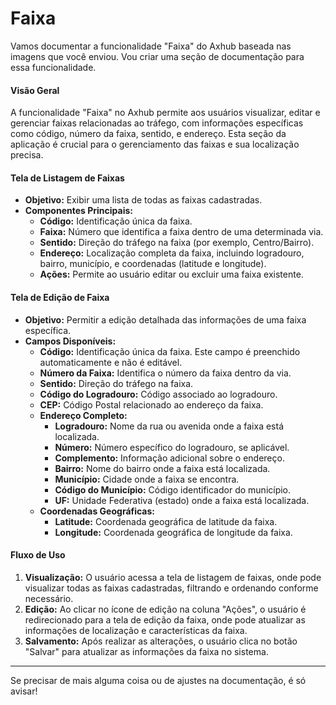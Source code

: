 # Faixa

Vamos documentar a funcionalidade "Faixa" do Axhub baseada nas imagens que você enviou. Vou criar uma seção de documentação para essa funcionalidade.

#### Visão Geral
A funcionalidade "Faixa" no Axhub permite aos usuários visualizar, editar e gerenciar faixas relacionadas ao tráfego, com informações específicas como código, número da faixa, sentido, e endereço. Esta seção da aplicação é crucial para o gerenciamento das faixas e sua localização precisa.

#### Tela de Listagem de Faixas
- **Objetivo:** Exibir uma lista de todas as faixas cadastradas.
- **Componentes Principais:**
    - **Código:** Identificação única da faixa.
    - **Faixa:** Número que identifica a faixa dentro de uma determinada via.
    - **Sentido:** Direção do tráfego na faixa (por exemplo, Centro/Bairro).
    - **Endereço:** Localização completa da faixa, incluindo logradouro, bairro, município, e coordenadas (latitude e longitude).
    - **Ações:** Permite ao usuário editar ou excluir uma faixa existente.

#### Tela de Edição de Faixa
- **Objetivo:** Permitir a edição detalhada das informações de uma faixa específica.
- **Campos Disponíveis:**
    - **Código:** Identificação única da faixa. Este campo é preenchido automaticamente e não é editável.
    - **Número da Faixa:** Identifica o número da faixa dentro da via.
    - **Sentido:** Direção do tráfego na faixa.
    - **Código do Logradouro:** Código associado ao logradouro.
    - **CEP:** Código Postal relacionado ao endereço da faixa.
    - **Endereço Completo:**
        - **Logradouro:** Nome da rua ou avenida onde a faixa está localizada.
        - **Número:** Número específico do logradouro, se aplicável.
        - **Complemento:** Informação adicional sobre o endereço.
        - **Bairro:** Nome do bairro onde a faixa está localizada.
        - **Município:** Cidade onde a faixa se encontra.
        - **Código do Município:** Código identificador do município.
        - **UF:** Unidade Federativa (estado) onde a faixa está localizada.
    - **Coordenadas Geográficas:**
        - **Latitude:** Coordenada geográfica de latitude da faixa.
        - **Longitude:** Coordenada geográfica de longitude da faixa.

#### Fluxo de Uso
1. **Visualização:** O usuário acessa a tela de listagem de faixas, onde pode visualizar todas as faixas cadastradas, filtrando e ordenando conforme necessário.
2. **Edição:** Ao clicar no ícone de edição na coluna "Ações", o usuário é redirecionado para a tela de edição da faixa, onde pode atualizar as informações de localização e características da faixa.
3. **Salvamento:** Após realizar as alterações, o usuário clica no botão "Salvar" para atualizar as informações da faixa no sistema.

---

Se precisar de mais alguma coisa ou de ajustes na documentação, é só avisar!